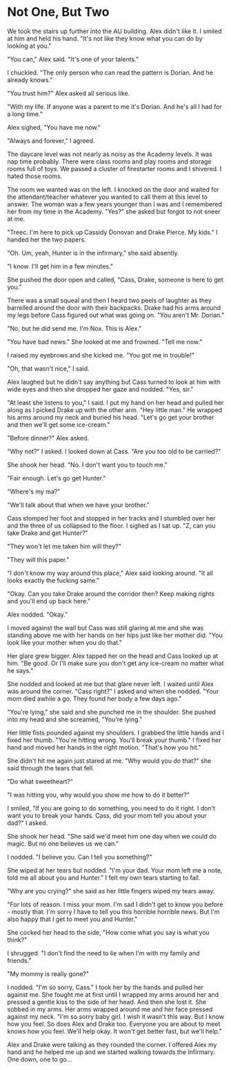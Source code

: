 # Not One, But Two

We took the stairs up further into the AU building. Alex didn't like it. I smiled at him and held his hand. "It's not like they know what you can do by looking at you."

"You can," Alex said. "It's one of your talents."

I chuckled. "The only person who can read the pattern is Dorian. And he already knows."

"You trust him?" Alex asked all serious like.

"With my life. If anyone was a parent to me it's Dorian. And he's all I had for a long time."

Alex sighed, "You have me now."

"Always and forever," I agreed.

The daycare level was not nearly as noisy as the Academy levels. It was nap time probably. There were class rooms and play rooms and storage rooms full of toys. We passed a cluster of firestarter rooms and I shivered. I hated those rooms.

The room we wanted was on the left. I knocked on the door and waited for the attendant/teacher whatever you wanted to call them at this level to answer. The woman was a few years younger than I was and I remembered her from my time in the Academy. "Yes?" she asked but forgot to not sneer at me.

"Treec. I'm here to pick up Cassidy Donovan and Drake Pierce. My kids." I handed her the two papers.  

"Oh. Um, yeah, Hunter is in the infirmary," she said absently.  

"I know. I'll get him in a few minutes."

She pushed the door open and called, "Cass, Drake, someone is here to get you."

There was a small squeal and then I heard two peels of laughter as they barrelled around the door with their backpacks. Drake had his arms around my legs before Cass figured out what was going on. "You aren't Mr. Dorian."

"No, but he did send me. I'm Nox. This is Alex."

"You have bad news." She looked at me and frowned. "Tell me now."

I raised my eyebrows and she kicked me. "You got me in trouble!"

"Oh, that wasn't nice," I said.

Alex laughed but he didn't say anything but Cass turned to look at him with wide eyes and then she dropped her gaze and nodded. "Yes, sir."

"At least she listens to you," I said. I put my hand on her head and pulled her along as I picked Drake up with the other arm. "Hey little man." He wrapped his arms around my neck and buried his head. "Let's go get your brother and then we'll get some ice-cream."

"Before dinner?" Alex asked.

"Why not?" I asked. I looked down at Cass. "Are you too old to be carried?"

She shook her head. "No. I don't want you to touch me."

"Fair enough. Let's go get Hunter."

"Where's my ma?"

"We'll talk about that when we have your brother."

Cass stomped her foot and stopped in her tracks and I stumbled over her and the three of  us collapsed to the floor. I sighed as I sat up. "Z, can you take Drake and get Hunter?"

"They won't let me taken him will they?"

"They will this paper."

"I don't know my way around this place," Alex said looking around. "It all looks exactly the fucking same."

"Okay. Can you take Drake around the corridor then? Keep making rights and you'll end up back here."

Alex nodded. "Okay."

I moved against the wall but Cass was still glaring at me and she was standing above me with her hands on her hips just like her mother did. "You look like your mother when you do that."

Her glare grew bigger. Alex tapped her on the head and Cass looked up at him. "Be good. Or I'll make sure you don't get any ice-cream no matter what he says."

She nodded and looked at me but that glare never left. I waited until Alex was around the corner. "Cass right?" I asked and when she nodded. "Your mom died awhile a go. They found her body a few days ago."

"You're lying," she said and she punched me in the shoulder. She pushed into my head and she screamed, "You're lying."  

Her little fists pounded against my shoulders. I grabbed the little hands and I fixed her thumb. "You're hitting wrong. You'll break your thumb." I fixed her hand and moved her hands in the right motion. "That's how you hit."

She didn't hit me again just stared at me. "Why would you do that?" she said through the tears that fell.  

"Do what sweetheart?"

"I was hitting you, why would you show me how to do it better?"

I smiled, "If you are going to do something,  you need to do it right. I don't want you to break your hands. Cass, did your mom tell you about your dad?" I asked.

She shook her head. "She said we'd meet him one day when we could do magic.  But no one believes us we can."

I nodded. "I believe you. Can I tell you something?"

She wiped at her tears but nodded. "I'm your dad. Your mom left me a note, told me all about you and Hunter." I felt my own tears starting to fall.  

"Why are you crying?" she said as her little fingers wiped my tears away.

"For lots of reason. I miss your mom. I'm sad I didn't get to know you before - mostly that. I'm sorry I have to tell you this horrible horrible news. But I'm also happy that I get to meet you and Hunter."

She cocked her head to the side, "How come what you say is what you think?"

I shrugged. "I don't find the need to lie when I'm with my family and friends."

"My mommy is really gone?"

I nodded. "I'm so sorry, Cass." I took her by the hands and pulled her against me. She fought me at first until I wrapped my arms around her and pressed a gentle kiss to the side of her head. And then she lost it. She sobbed in my arms. Her arms wrapped around me and her face pressed against my neck. "I'm so sorry baby girl. I wish it wasn't this way. But I know how you feel. So does Alex and Drake too. Everyone you are about to meet knows how you feel. We'll help okay. It won't get better fast, but we'll help."

Alex and Drake were talking as they rounded the corner. I offered Alex my hand and he helped me up and we started walking towards the Infirmary. One down, one to go...